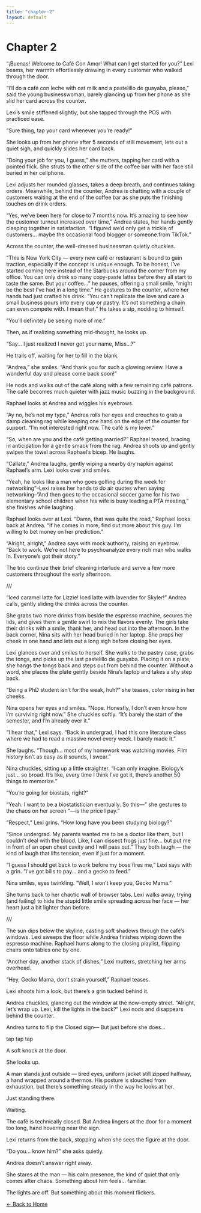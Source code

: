 ```yaml
---
title: "chapter-2"
layout: default
---
```


<link rel="stylesheet" href="{{ '/assets/css/custom.css' | relative_url }}">

# Chapter 2

“¡Buenas! Welcome to Café Con Amor! What can I get started for you?” Lexi beams, her warmth effortlessly drawing in every customer who walked through the door.

“I’ll do a café con leche with oat milk and a pastelillo de guayaba, please,” said the young businesswoman, barely glancing up from her phone as she slid her card across the counter.

Lexi’s smile stiffened slightly, but she tapped through the POS with practiced ease.

“Sure thing, tap your card whenever you’re ready!”

She looks up from her phone after 5 seconds of still movement, lets out a quiet sigh, and quickly slides her card back. 

“Doing your job for you, I guess,” she mutters, tapping her card with a pointed flick. She struts to the other side of the coffee bar with her face still buried in her cellphone.

Lexi adjusts her rounded glasses, takes a deep breath, and continues taking orders. Meanwhile, behind the counter, Andrea is chatting with a couple of customers waiting at the end of the coffee bar as she puts the finishing touches on drink orders.

“Yes, we’ve been here for close to 7 months now. It’s amazing to see how the customer turnout increased over time,” Andrea states, her hands gently clasping together in satisfaction. “I figured we’d only get a trickle of customers… maybe the occasional food blogger or someone from TikTok.”

Across the counter, the well-dressed businessman quietly chuckles. 

“This is New York City — every new café or restaurant is bound to gain traction, especially if the concept is unique enough. To be honest, I’ve started coming here instead of the Starbucks around the corner from my office. You can only drink so many copy-paste lattes before they all start to taste the same. But your coffee…” he pauses, offering a small smile, “might be the best I’ve had in a long time.” He gestures to the counter, where her hands had just crafted his drink. “You can’t replicate the love and care a small business pours into every cup or pastry. It’s not something a chain can even compete with. I mean that.”
He takes a sip, nodding to himself. 

“You’ll definitely be seeing more of me.”

Then, as if realizing something mid-thought, he looks up.

“Say… I just realized I never got your name, Miss…?”

He trails off, waiting for her to fill in the blank.

“Andrea,” she smiles. “And thank you for such a glowing review. Have a wonderful day and please come back soon!”

He nods and walks out of the café along with a few remaining café patrons. The café becomes much quieter with jazz music buzzing in the background.

Raphael looks at Andrea and wiggles his eyebrows.

“Ay no, he’s not my type,” Andrea rolls her eyes and crouches to grab a damp cleaning rag while keeping one hand on the edge of the counter for support. “I’m not interested right now. The café is my lover.”

“So, when are you and the café getting married?” Raphael teased, bracing in anticipation for a gentle smack from the rag. Andrea shoots up and gently swipes the towel across Raphael’s bicep. He laughs.

“Cállate,” Andrea laughs, gently wiping a nearby dry napkin against Raphael’s arm. Lexi looks over and smiles.

“Yeah, he looks like a man who goes golfing during the week for networking”–Lexi raises her hands to do air quotes when saying networking–”And then goes to the occasional soccer game for his two elementary school children when his wife is busy leading a PTA meeting,” she finishes while laughing.

Raphael looks over at Lexi. “Damn, that was quite the read,” Raphael looks back at Andrea. “If he comes in more, find out more about this guy. I’m willing to bet money on her prediction.”

“Alright, alright,” Andrea says with mock authority, raising an eyebrow. “Back to work. We’re not here to psychoanalyze every rich man who walks in. Everyone’s got their story.”

The trio continue their brief cleaning interlude and serve a few more customers throughout the early afternoon.

///

“Iced caramel latte for Lizzie! Iced latte with lavender for Skyler!” Andrea calls, gently sliding the drinks across the counter.


She grabs two more drinks from beside the espresso machine, secures the lids, and gives them a gentle swirl to mix the flavors evenly. The girls take their drinks with a smile, thank her, and head out into the afternoon.
In the back corner, Nina sits with her head buried in her laptop. She props her cheek in one hand and lets out a long sigh before closing her eyes.

Lexi glances over and smiles to herself. She walks to the pastry case, grabs the tongs, and picks up the last pastelillo de guayaba. Placing it on a plate, she hangs the tongs back and steps out from behind the counter.
Without a word, she places the plate gently beside Nina’s laptop and takes a shy step back.

“Being a PhD student isn’t for the weak, huh?” she teases, color rising in her cheeks.

Nina opens her eyes and smiles. “Nope. Honestly, I don’t even know how I’m surviving right now.” She chuckles softly. “It’s barely the start of the semester, and I’m already over it.”

“I hear that,” Lexi says. “Back in undergrad, I had this one literature class where we had to read a massive novel every week. I barely made it.”

She laughs. “Though… most of my homework was watching movies. Film history isn’t as easy as it sounds, I swear.”

Nina chuckles, sitting up a little straighter. “I can only imagine. Biology’s just… so broad. It’s like, every time I think I’ve got it, there’s another 50 things to memorize.”

“You’re going for biostats, right?”

“Yeah. I want to be a biostatistician eventually. So this—” she gestures to the chaos on her screen “—is the price I pay.”

“Respect,” Lexi grins. “How long have you been studying biology?”

“Since undergrad. My parents wanted me to be a doctor like them, but I couldn’t deal with the blood. Like, I can dissect frogs just fine… but put me in front of an open chest cavity and I will pass out.”
They both laugh — the kind of laugh that lifts tension, even if just for a moment.

“I guess I should get back to work before my boss fires me,” Lexi says with a grin. “I’ve got bills to pay… and a gecko to feed.”

Nina smiles, eyes twinkling. “Well, I won’t keep you, Gecko Mama.”

She turns back to her chaotic wall of browser tabs. Lexi walks away, trying (and failing) to hide the stupid little smile spreading across her face — her heart just a bit lighter than before.

///

The sun dips below the skyline, casting soft shadows through the café’s windows. Lexi sweeps the floor while Andrea finishes wiping down the espresso machine. Raphael hums along to the closing playlist, flipping chairs onto tables one by one.

“Another day, another stack of dishes,” Lexi mutters, stretching her arms overhead.

“Hey, Gecko Mama, don’t strain yourself,” Raphael teases.

Lexi shoots him a look, but there’s a grin tucked behind it.

Andrea chuckles, glancing out the window at the now-empty street. “Alright, let’s wrap up. Lexi, kill the lights in the back?”
Lexi nods and disappears behind the counter.

Andrea turns to flip the Closed sign—
But just before she does…

tap tap tap

A soft knock at the door.

She looks up.

A man stands just outside — tired eyes, uniform jacket still zipped halfway, a hand wrapped around a thermos. His posture is slouched from exhaustion, but there’s something steady in the way he looks at her.

Just standing there.

Waiting.

The café is technically closed. But Andrea lingers at the door for a moment too long, hand hovering near the sign.

Lexi returns from the back, stopping when she sees the figure at the door.

“Do you… know him?” she asks quietly.

Andrea doesn’t answer right away.

She stares at the man — his calm presence, the kind of quiet that only comes after chaos. Something about him feels... familiar. 

The lights are off. But something about this moment flickers.

<p style="text-align: left;">
  <a href="{{ '/' | relative_url }}">← Back to Home</a>
</p>
